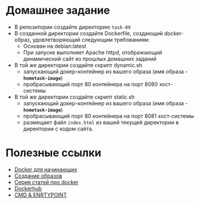 # Домашнее задание

- В репозитории создайте директорию `task-09`
- В созданной директории создайте Dockerfile, создающий docker-образ, удовлетворяющий следующим требованиям:
  - Основан на debian:latest
  - При запуске выполняет Apache httpd, отображающий динамический сайт из прошлых домашних заданий
- В той же директории создайте скрипт dynamic.sh
  - запускающий докер-контейнер из вашего образа (имя образа - **`hometask-image`**) 
  - пробрасывающий порт 80 контейнера на порт 8080 хост-системы
- В той же директории создайте скрипт static.sh
  - запускающий докер-контейнер из вашего образа (имя образа - **`hometask-image`**)
  - пробрасывающий порт 80 контейнера на порт 8081 хост-системы
  - размещает файл `index.html` из вашей текущей директории в директории c кодом сайта.

# Полезные ссылки

- [Docker для начинающих](https://docker-curriculum.com/)
- [Создание образов](https://docs.docker.com/engine/reference/builder)
- [Серия статей про docker](https://habr.com/ru/company/ruvds/blog/438796/)
- [Dockerhub](https://hub.docker.com/)
- [CMD \& ENRTYPOINT](https://habr.com/ru/company/southbridge/blog/329138/)



